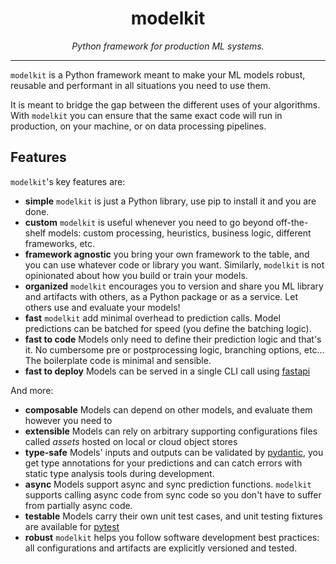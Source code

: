 
<h1 align="center"> modelkit </h1>
<p align="center">
  <em>Python framework for production ML systems.</em>
</p>
    
---

`modelkit` is a Python framework meant to make your ML models robust, reusable and performant in all situations you need to use them.

It is meant to bridge the gap between the different uses of your algorithms. With `modelkit` you can ensure that the same exact code will run in production, on your machine, or on data processing pipelines.

## Features

`modelkit`'s key features are:

- **simple** `modelkit` is just a Python library, use pip to install it and you are done.
- **custom** `modelkit` is useful whenever you need to go beyond off-the-shelf models: custom processing, heuristics, business logic, different frameworks, etc.
- **framework agnostic** you bring your own framework to the table, and you can use whatever code or library you want. Similarly, `modelkit` is not opinionated about how you build or train your models.
- **organized** `modelkit` encourages you to version and share you ML library and artifacts with others, as a Python package or as a service. Let others use and evaluate your models!
- **fast** `modelkit` add minimal overhead to prediction calls. Model predictions can be batched for speed (you define the batching logic).
- **fast to code** Models only need to define their prediction logic and that's it. No cumbersome pre or postprocessing logic, branching options, etc... The boilerplate code is minimal and sensible.
- **fast to deploy** Models can be served in a single CLI call using [fastapi](https://fastapi.tiangolo.com/)

And more:

- **composable** Models can depend on other models, and evaluate them however you need to
- **extensible** Models can rely on arbitrary supporting configurations files called _assets_ hosted on local or cloud object stores
- **type-safe** Models' inputs and outputs can be validated by [pydantic](https://pydantic-docs.helpmanual.io/), you get type annotations for your predictions and can catch errors with static type analysis tools during development.
- **async** Models support async and sync prediction functions. `modelkit` supports calling async code from sync code so you don't have to suffer from partially async code.
- **testable** Models carry their own unit test cases, and unit testing fixtures are available for [pytest](https://docs.pytest.org/en/6.2.x/)
- **robust** `modelkit` helps you follow software development best practices: all configurations and artifacts are explicitly versioned and tested.
